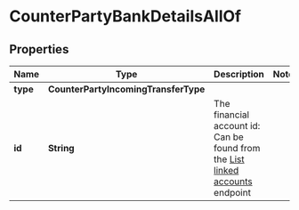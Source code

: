 

# CounterPartyBankDetailsAllOf


## Properties

| Name | Type | Description | Notes |
|------------ | ------------- | ------------- | -------------|
|**type** | **CounterPartyIncomingTransferType** |  |  |
|**id** | **String** |  The financial account id: Can be found from the [List linked accounts](https://developer.brex.com/openapi/payments_api/) endpoint  |  |



